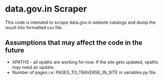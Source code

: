 # data.gov.in Scraper
This code is intended to scrape data.gov.in website catalogs and dump the result into formatted csv file. 

## Assumptions that may affect the code in the future
* XPATHS - all xpaths are working for now. If the site gets updated, xpaths may need an update. 
* Number of pages i.e. PAGES_TO_TRAVERSE_IN_SITE in variables.py file.
